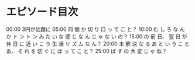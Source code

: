 # エピソード目次

00:00 3円が話題に
05:00 何 個 か 切 り 口 っ て こ と？
10:00  む し ろ な ん か ト ン ト ン み た い な 感 じ な ん じ ゃ な い の？
15:00  の 前 日、 翌 日 が 休 日 に 近 い こ う 生 活 リ ズ ム な ん？
20:00  未 解 決 な る あ と い う こ と あ、 そ れ を 防 ぐ に は っ て こ と？
25:00  ば す の 大 変 じ ゃ ね？